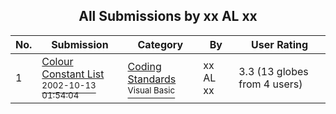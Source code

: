 ﻿<div align="center">

## All Submissions by xx AL xx

</div>

No.  | Submission | Category | By   | User Rating
---- | ---------- | -------- | ---- | -----------
1 | [Colour Constant List<br /><sup>2002-10-13 01:54:04</sup>](https://github.com/Planet-Source-Code/xx-al-xx-colour-constant-list__1-39775) | [Coding Standards<br /><sup>Visual Basic</sup>](../ByCategory/coding-standards__1-43.md) | xx AL xx | 3.3 (13 globes from 4 users)

